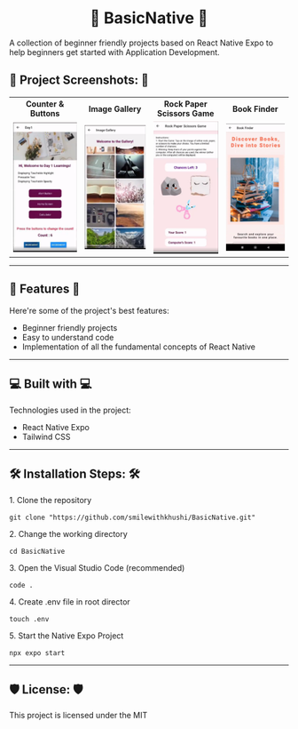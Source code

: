 <h1 align="center" id="title"> 📲 BasicNative 📲</h1>

<p id="description">A collection of beginner friendly projects based on React Native Expo to help beginners get started with Application Development.</p>

<h2>📸 Project Screenshots: 📸</h2>

<table>
  <tr>
    <th> Counter & Buttons </th>
    <th> Image Gallery </th>
    <th> Rock Paper Scissors Game</th>
    <th> Book Finder</th>
  </tr>
  <tr>
    <td> <img src="https://github.com/smilewithkhushi/BasicNative/blob/master/output/BasicScreen_Preview.png" width=250> </td>
    <td> <img src="https://github.com/smilewithkhushi/BasicNative/blob/master/output/Gallery_Preview.png" width=250> </td>
    <td> <img src="https://github.com/smilewithkhushi/BasicNative/blob/master/output/rockPaperScissors_Preview.png" width=250></td>
    <td> <img src="https://github.com/smilewithkhushi/BasicNative/blob/master/output/BookFinder_Preview.png" width=250> </td>
  </tr>
</table>


<hr>

<h2>🧐 Features 🧐</h2>

Here're some of the project's best features:

*   Beginner friendly projects
*   Easy to understand code
*   Implementation of all the fundamental concepts of React Native

  
<hr>
  
<h2>💻 Built with 💻</h2>

Technologies used in the project:

*   React Native Expo
*   Tailwind CSS


<hr>


<h2>🛠️ Installation Steps: 🛠️</h2>

<p>1. Clone the repository</p>

```
git clone "https://github.com/smilewithkhushi/BasicNative.git"
```

<p>2. Change the working directory</p>

```
cd BasicNative
```

<p>3. Open the Visual Studio Code (recommended)</p>

```
code .
```

<p>4. Create .env file in root director</p>

```
touch .env
```

<p>5. Start the Native Expo Project</p>

```
npx expo start
```

<hr>
  
<h2>🛡️ License: 🛡️ </h2>

This project is licensed under the MIT
